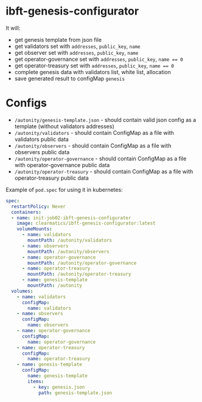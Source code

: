 # ibft-genesis-configurator
It will:
- get genesis template from json file
- get validators set with `addresses`, `public_key`, `name`
- get observer set with `addresses`, `public_key`, `name`
- get operator-governance set with `addresses`, `public_key`, `name == 0`
- get operator-treasury set with `addresses`, `public_key`, `name == 0`
- complete genesis data with validators list, white list, allocation
- save generated result to configMap `genesis`

# Configs

* `/autonity/genesis-template.json` - should contain valid json config as a template (without validators addresses)
* `/autonity/validators` - should contain ConfigMap as a file with validators public data
* `/autonity/observers` - should contain ConfigMap as a file with observers public data
* `/autonity/operator-governance` - should contain ConfigMap as a file with operator-governance public data
* `/autonity/operator-treasury` - should contain ConfigMap as a file with operator-treasury public data

Example of `pod.spec` for using it in kubernetes:
```yaml
spec:
  restartPolicy: Never
  containers:
  - name: init-job02-ibft-genesis-configurator
    image: clearmatics/ibft-genesis-configurator:latest
    volumeMounts:
      - name: validators
        mountPath: /autonity/validators
      - name: observers
        mountPath: /autonity/observers
      - name: operator-governance
        mountPath: /autonity/operator-governance
      - name: operator-treasury
        mountPath: /autonity/operator-treasury
      - name: genesis-template
        mountPath: /autonity
  volumes:
    - name: validators
      configMap:
        name: validators
    - name: observers
      configMap:
        name: observers
    - name: operator-governance
      configMap:
        name: operator-governance
    - name: operator-treasury
      configMap:
        name: operator-treasury
    - name: genesis-template
      configMap:
        name: genesis-template
        items:
          - key: genesis.json
            path: genesis-template.json
```
